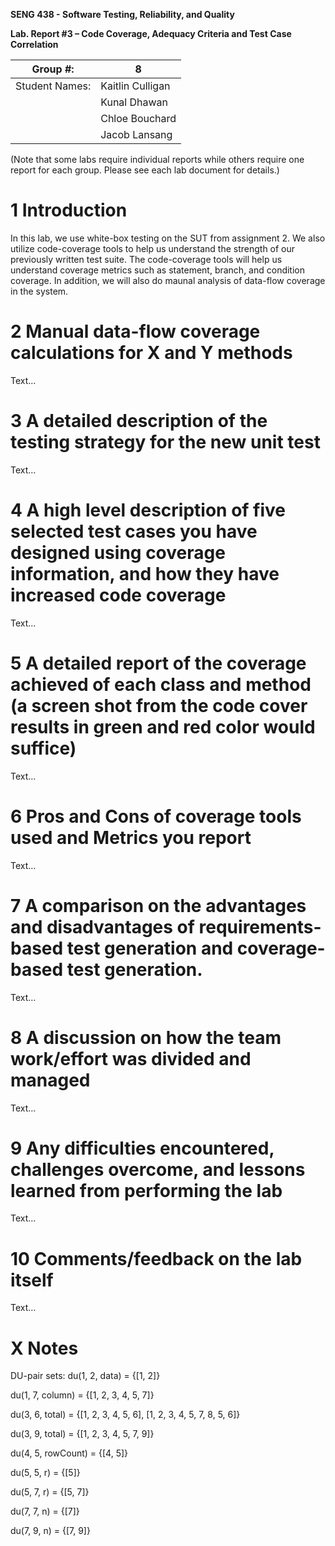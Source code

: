 **SENG 438 - Software Testing, Reliability, and Quality**

**Lab. Report #3 – Code Coverage, Adequacy Criteria and Test Case Correlation**

| Group \#:      |  8   |
| -------------- | --- |
| Student Names: |  Kaitlin Culligan   |
|                |  Kunal Dhawan   |
|                |  Chloe Bouchard   |
|                |  Jacob Lansang   |

(Note that some labs require individual reports while others require one report
for each group. Please see each lab document for details.)

# 1 Introduction

In this lab, we use white-box testing on the SUT from assignment 2. We also utilize code-coverage tools to help us understand the strength of our previously written test suite. The code-coverage tools will help us understand coverage metrics such as statement, branch, and condition coverage. In addition, we will also do maunal analysis of data-flow coverage in the system.

# 2 Manual data-flow coverage calculations for X and Y methods

Text…

# 3 A detailed description of the testing strategy for the new unit test

Text…

# 4 A high level description of five selected test cases you have designed using coverage information, and how they have increased code coverage

Text…

# 5 A detailed report of the coverage achieved of each class and method (a screen shot from the code cover results in green and red color would suffice)

Text…

# 6 Pros and Cons of coverage tools used and Metrics you report

Text…

# 7 A comparison on the advantages and disadvantages of requirements-based test generation and coverage-based test generation.

Text…

# 8 A discussion on how the team work/effort was divided and managed

Text…

# 9 Any difficulties encountered, challenges overcome, and lessons learned from performing the lab

Text…

# 10 Comments/feedback on the lab itself

Text…

# X Notes

DU-pair sets:
du(1, 2, data) = {[1, 2]}

du(1, 7, column) = {[1, 2, 3, 4, 5, 7]}

du(3, 6, total) = {[1, 2, 3, 4, 5, 6], [1, 2, 3, 4, 5, 7, 8, 5, 6]}

du(3, 9, total) = {[1, 2, 3, 4, 5, 7, 9]}

du(4, 5, rowCount) = {[4, 5]}

du(5, 5, r) = {[5]}

du(5, 7, r) = {[5, 7]}

du(7, 7, n) = {[7]}

du(7, 9, n) = {[7, 9]} 
